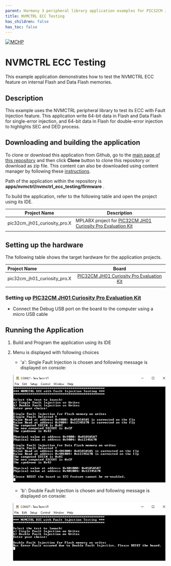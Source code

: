 ```yaml
---
parent: Harmony 3 peripheral library application examples for PIC32CM JH01 family
title: NVMCTRL ECC Testing
has_children: false
has_toc: false
---
```


[![MCHP](https://www.microchip.com/ResourcePackages/Microchip/assets/dist/images/logo.png)](https://www.microchip.com)

# NVMCTRL ECC Testing

This example application demonstrates how to test the NVMCTRL ECC feature on internal Flash and Data Flash memories.

## Description

This example uses the NVMCTRL peripheral library to test its ECC with Fault Injection feature. This application write 64-bit data in Flash and Data Flash for single-error injection, and 64-bit data in Flash for double-error injection to highlights SEC and DED process.

## Downloading and building the application

To clone or download this application from Github, go to the [main page of this repository](https://github.com/Microchip-MPLAB-Harmony/csp_apps_pic32cm_jh01) and then click **Clone** button to clone this repository or download as zip file.
This content can also be downloaded using content manager by following these [instructions](https://github.com/Microchip-MPLAB-Harmony/contentmanager/wiki).

Path of the application within the repository is **apps/nvmctrl/nvmctrl_ecc_testing/firmware** .

To build the application, refer to the following table and open the project using its IDE.

| Project Name      | Description                                    |
| ----------------- | ---------------------------------------------- |
| pic32cm_jh01_curiosity_pro.X | MPLABX project for [PIC32CM JH01 Curiosity Pro Evaluation Kit](https://www.microchip.com/developmenttools/ProductDetails/) |
|||

## Setting up the hardware

The following table shows the target hardware for the application projects.

| Project Name| Board|
|:---------|:---------:|
| pic32cm_jh01_curiosity_pro.X | [PIC32CM JH01 Curiosity Pro Evaluation Kit](https://www.microchip.com/developmenttools/ProductDetails/)
|||

### Setting up [PIC32CM JH01 Curiosity Pro Evaluation Kit](https://www.microchip.com/developmenttools/ProductDetails/)

- Connect the Debug USB port on the board to the computer using a micro USB cable

## Running the Application

1. Build and Program the application using its IDE
2. Menu is displayed with following choices
	- 'a': Single Fault Injection is chosen and following message is displayed on console:
	
	![output](images/nvmctrl_single_fault_injection_display.png)
	
	- 'b': Double Fault Injection is chosen and following message is displayed on console:
	
	![output](images/nvmctrl_double_fault_injection_display.png)

